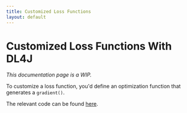 ```yaml
---
title: Customized Loss Functions
layout: default
---
```


# Customized Loss Functions With DL4J

*This documentation page is a WIP.*

To customize a loss function, you'd define an optimization function that generates a `gradient()`.

The relevant code can be found [here](https://github.com/deeplearning4j/deeplearning4j/blob/master/deeplearning4j-core/src/test/java/org/deeplearning4j/optimize/solver/TestOptimizers.java#L702). 
